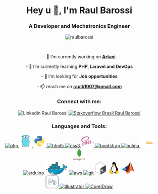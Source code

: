 <h1 align="center">Hey u 👋, I'm Raul Barossi</h1>
<h3 align="center">A Developer and Mechatronics Engineer</h3>

<p align="center"> 
  <img src="https://komarev.com/ghpvc/?username=raulbarossi&label=Views&color=000000&style=plastic" alt="raulbarossi" /> 
</p>
<br>

<p align="center"> 
- 🔭 I’m currently working on <strong><a href="https://github.com/nrtsoftware/Artani">Artani</a></strong></p>
<p align="center">
- 🌱 I’m currently learning <strong>PHP, Laravel and DevOps</strong></p>
<p align="center">
- 🤝 I’m looking for <strong>Job opportunities</strong></p>
<p align="center">
- 📫 reach me on <strong><a href="mailto:raulb1007@gmail.com">raulb1007@gmail.com</a></strong></p>

<h3 align="center">Connect with me:</h3>
<p align="center" style="text-decoration:none">
  <a  href="https://linkedin.com/in/raulbarossi" style="text-decoration:none">
    <img align="center"  src="https://upload.wikimedia.org/wikipedia/commons/thumb/c/c9/Linkedin.svg/1200px-Linkedin.svg.png" alt="Linkedin Raul Barossi" height="40" width="auto"/>
  </a>
  <a href="https://pt.stackoverflow.com/users/283641/raul-barossi" target="blank">
    <img align="center" src="https://raw.githubusercontent.com/rahuldkjain/github-profile-readme-generator/master/src/images/icons/Social/stack-overflow.svg" alt="Stakoverflow Brasil Raul Barossi" height="40" width="auto" />
  </a>
</p>

<h3 align="center">Languages and Tools:</h3>

<p align="center"> 
  <a href="https://www.php.net" target="_blank" rel="noreferrer"> 
    <img src="https://upload.wikimedia.org/wikipedia/commons/3/31/Webysther_20160423_-_Elephpant.svg" alt="php" width="auto" height="40"/> 
  </a>
  <a href="https://golang.org" target="_blank" rel="noreferrer"> 
    <img src="https://raw.githubusercontent.com/devicons/devicon/master/icons/go/go-original.svg" alt="go" width="auto" height="40"/> 
  </a> 
  <a href="https://www.python.org" target="_blank" rel="noreferrer"> 
    <img src="https://raw.githubusercontent.com/devicons/devicon/master/icons/python/python-original.svg" alt="python" width="auto" height="40"/> 
  </a> 
  <a href="https://www.w3.org/html/" target="_blank" rel="noreferrer"> 
    <img src="https://static.cdnlogo.com/logos/h/84/html.svg" alt="html5" width="auto" height="40"/> 
  </a>
  <a href="https://www.w3schools.com/css/" target="_blank" rel="noreferrer"> 
    <img src="https://static.cdnlogo.com/logos/c/18/css.svg" alt="css3" width="auto" height="40"/> 
  </a>
  <a href="https://sass-lang.com" target="_blank" rel="noreferrer"> 
    <img src="https://raw.githubusercontent.com/devicons/devicon/master/icons/sass/sass-original.svg" alt="sass" width="auto" height="40"/> 
  </a>
  <a href="https://getbootstrap.com" target="_blank" rel="noreferrer"> 
    <img src="https://upload.wikimedia.org/wikipedia/commons/b/b2/Bootstrap_logo.svg" alt="bootstrap" width="auto" height="40"/> 
  </a>
  <a href="https://bulma.io/" target="_blank" rel="noreferrer"> 
    <img src="https://raw.githubusercontent.com/gilbarbara/logos/804dc257b59e144eaca5bc6ffd16949752c6f789/logos/bulma.svg" alt="bulma" width="auto" height="40"/> 
  </a>
  <a href="https://www.mysql.com/" target="_blank" rel="noreferrer"> 
    <img src="https://raw.githubusercontent.com/Raulbarossi/RaulBarossi/df4f9a4939b393bdf91be61bd602bf1ca1e1d1de/src/MySQL.svg" alt="mysql" width="auto" height="40"/> 
  </a>
  <a href="https://www.mongodb.com/" target="_blank" rel="noreferrer"> 
    <img src="https://raw.githubusercontent.com/devicons/devicon/master/icons/mongodb/mongodb-original-wordmark.svg" alt="mongodb" width="auto" height="40"/> 
  </a><br>

  <a href="https://www.arduino.cc/" target="_blank" rel="noreferrer"> 
    <img src="https://cdn.worldvectorlogo.com/logos/arduino-1.svg" alt="arduino" width="auto" height="40"/> 
  </a> 
  <a href="https://www.docker.com/" target="_blank" rel="noreferrer"> 
    <img src="https://raw.githubusercontent.com/Raulbarossi/RaulBarossi/28351e659ef34a1bd03522b38175d51c9dbc580c/src/Docker.svg" alt="docker" width="auto" height="40"/> 
  </a>
  <a href="https://aws.amazon.com" target="_blank" rel="noreferrer"> 
    <img src="https://a0.awsstatic.com/libra-css/images/logos/aws_smile-header-desktop-en-white_59x35.png" alt="aws" width="auto" height="35"/> 
  </a>
  <a href="https://git-scm.com/" target="_blank" rel="noreferrer"> 
    <img src="https://www.vectorlogo.zone/logos/git-scm/git-scm-icon.svg" alt="git" width="auto" height="40"/> 
  </a> 
  <a href="https://www.gnu.org/software/bash/" target="_blank" rel="noreferrer"> 
    <img src="https://raw.githubusercontent.com/Raulbarossi/RaulBarossi/c91b59196d37255a465beff4ed87c2816d304640/src/Bash.svg" alt="bash" width="auto" height="40"/> 
  </a> 
  <a href="https://www.linux.org/" target="_blaok" rel="noreferrer"> 
    <img fill="white" src="https://raw.githubusercontent.com/Raulbarossi/RaulBarossi/ab05396168d6f6fc1b7ed9c087749a28ff3016ca/src/Linux.svg" alt="linux" width="auto" height="40"/> 
  </a>
  </a> 
  <a href="https://www.mathworks.com/" target="_blank" rel="noreferrer"> 
    <img src="https://raw.githubusercontent.com/Raulbarossi/RaulBarossi/3bb4708ad5e9efbec1d9a0d3047f8eb129aaf112/src/Matlab.svg" alt="matlab" width="auto" height="40"/> 
  </a> <br>

  <a href="https://www.photoshop.com/en" target="_blank" rel="noreferrer"> 
    <img src="https://raw.githubusercontent.com/devicons/devicon/master/icons/photoshop/photoshop-line.svg" alt="Photoshop" width="auto" height="40"/> 
  </a> 
  <a href="https://www.adobe.com/in/products/illustrator.html" target="_blank" rel="noreferrer"> 
    <img src="https://www.vectorlogo.zone/logos/adobe_illustrator/adobe_illustrator-icon.svg" alt="illustrator" width="auto" height="40"/> 
  </a>
  <a href="https://www.coreldraw.com/" target="_blank" rel="noreferrer"> 
    <img src="https://seeklogo.com/images/C/coreldraw-2019-logo-0B7C036A0A-seeklogo.com.png" alt="CorelDraw" width="auto" height="40"/> 
  </a>
</p>
